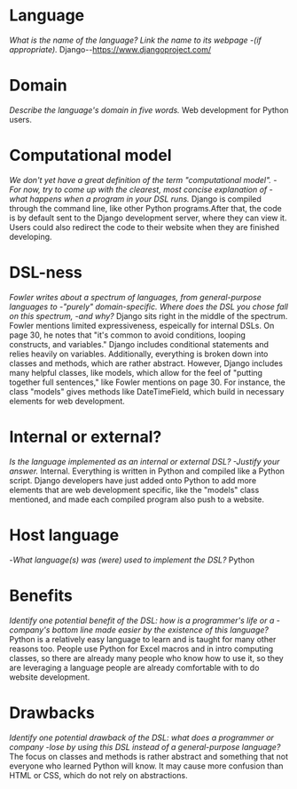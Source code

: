 # Language
_What is the name of the language? Link the name to its webpage 
-(if appropriate)._
Django--https://www.djangoproject.com/


# Domain
_Describe the language's domain in five words._
Web development for Python users.


# Computational model
_We don't yet have a great definition of the term "computational model". 
-For now, try to come up with the clearest, most concise explanation of 
-what happens when a program in your DSL runs._
Django is compiled through the command line, like other Python programs.After 
that, the code is by default sent to the Django development server, where they 
can view it. Users could also redirect the code to their website when they are 
finished developing.


# DSL-ness
_Fowler writes about a spectrum of languages, from general-purpose languages to 
-"purely" domain-specific. Where does the DSL you chose fall on this spectrum, 
-and why?_ 
Django sits right in the middle of the spectrum. Fowler mentions limited
expressiveness, espeically for internal DSLs. On page 30, he notes that "it's
common to avoid conditions, looping constructs, and variables." Django includes 
conditional statements and relies heavily on variables. Additionally,
everything is broken down into classes and methods, which are rather abstract.
However, Django includes many helpful classes, like models, which allow for the
feel of "putting together full sentences," like Fowler mentions on page 30. For
instance, the class "models" gives methods like DateTimeField, which build in
necessary elements for web development.


# Internal or external?
_Is the language implemented as an internal or external DSL? 
-Justify your answer._
Internal. Everything is written in Python and compiled like a Python script.
Django developers have just added onto Python to add more elements that are web
development specific, like the "models" class mentioned, and made each compiled
program also push to a website.


# Host language
-_What language(s) was (were) used to implement the DSL?_
Python


# Benefits
_Identify one potential benefit of the DSL: how is a programmer's life or a 
-company's bottom line made easier by the existence of this language?_
Python is a relatively easy language to learn and is taught for many other
reasons too. People use Python for Excel macros and in intro computing classes, 
so there are already many people who know how to use it, so they are leveraging
a language people are already comfortable with to do website development.


# Drawbacks
_Identify one potential drawback of the DSL: what does a programmer or company 
-lose by using this DSL instead of a general-purpose language?_
The focus on classes and methods is rather abstract and something that not
everyone who learned Python will know. It may cause more confusion than HTML or
CSS, which do not rely on abstractions.
